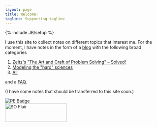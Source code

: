 ```yaml
---
layout: page
title: Welcome!
tagline: Supporting tagline
---
```

{% include JB/setup %}

I use this site to collect notes on different topics that interest me.
For the moment, I have notes in the form of a [blog](/blog.html) with the
following broad categories

1. [Zeitz's "The Art and Craft of Problem Solving" – Solved!](/about-cat-zeitzps.html)
2. [Modeling the "hard" sciences](/about-cat-hardscience.html)
3. [All](/blog.html)

and a [FAQ](/faqs.html). 

(I have some notes that should be transferred to this site soon.)

<img src="http://projecteuler.net/profile/refp16.png" alt="PE Badge">
<br>
<a href="http://stackexchange.com/users/2372872">
<img src="http://stackexchange.com/users/flair/2372872.png?theme=dark" width="200" height="60" alt="SO Flair" title="Profile for Roberto Ferrer on Stack Exchange, a network of free, community-driven QA sites">
</a>


